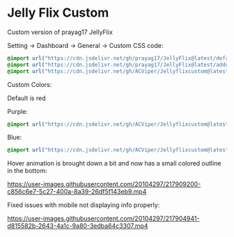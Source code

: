 # Jelly Flix Custom
Custom version of prayag17 JellyFlix

Setting -> Dashboard -> General -> Custom CSS code:
```css
@import url("https://cdn.jsdelivr.net/gh/prayag17/JellyFlix@latest/default.css");
@import url("https://cdn.jsdelivr.net/gh/prayag17/JellyFlix@latest/addons/Logo.css");
@import url("https://cdn.jsdelivr.net/gh/ACViper/Jellyflixcustom@latest/jellyflix_custom.css");
```

Custom Colors:

Default is red

Purple: 
```css
@import url("https://cdn.jsdelivr.net/gh/ACViper/Jellyflixcustom@latest/jellyflix_custom_purple.css");
```
Blue: 
```css
@import url("https://cdn.jsdelivr.net/gh/ACViper/Jellyflixcustom@latest/jellyflix_custom_blue.css");
```
Hover animation is brought down a bit and now has a small colored outline in the bottom:

https://user-images.githubusercontent.com/20104297/217909200-c856c6e7-5c27-400a-8a39-26df5f143eb9.mp4

Fixed issues with mobile not displaying info properly:

https://user-images.githubusercontent.com/20104297/217904941-d815582b-2643-4a1c-9a80-3edba64c3307.mp4

